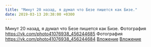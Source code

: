 ```yaml
---
title: "Минут 20 назад, я думал что Безе пишется как Бизе."
date: 2019-03-13 20:38:00 +0300
---
```


Минут 20 назад, я думал что Безе пишется как Бизе.
Фотография
<a class="vk-attach" href="https://vk.com/photo41076938_456244685">https://vk.com/photo41076938_456244685</a>
Фотография
<a class="vk-attach" href="https://vk.com/photo41076938_456244684">https://vk.com/photo41076938_456244684</a>
<a class="vk-attach" href="https://vk.com/photo41076938_456244685">Вложение</a>
<a class="vk-attach" href="https://vk.com/photo41076938_456244684">Вложение</a>
